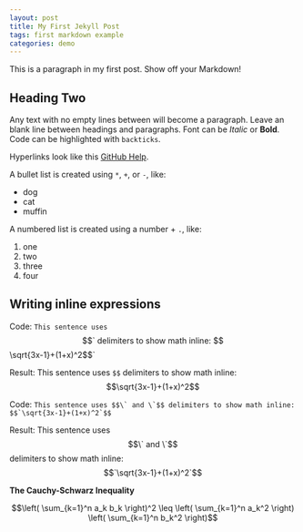 ```yaml
---
layout: post
title: My First Jekyll Post
tags: first markdown example
categories: demo
---
```


This is a paragraph in my first post.
Show off your Markdown!

## Heading Two 

Any text with no empty lines between will become a paragraph.
Leave an blank line between headings and paragraphs.
Font can be *Italic* or **Bold**.
Code can be highlighted with `backticks`.

Hyperlinks look like this [GitHub Help](https://help.github.com/).

A bullet list is created using `*`, `+`, or `-`, like:

- dog
- cat
- muffin

A numbered list is created using a number + `.`, like:

1. one
2. two
6. three
2. four

## Writing inline expressions

Code: `This sentence uses `$$` delimiters to show math inline: $$\sqrt{3x-1}+(1+x)^2$$`

Result: This sentence uses `$$` delimiters to show math inline: $$\sqrt{3x-1}+(1+x)^2$$

Code: ```This sentence uses $$\` and \`$$ delimiters to show math inline: $$`\sqrt{3x-1}+(1+x)^2`$$```

Result: This sentence uses $$\` and \`$$ delimiters to show math inline: $$`\sqrt{3x-1}+(1+x)^2`$$


**The Cauchy-Schwarz Inequality**

```math
\left( \sum_{k=1}^n a_k b_k \right)^2 \leq \left( \sum_{k=1}^n a_k^2 \right) \left( \sum_{k=1}^n b_k^2 \right)
```
